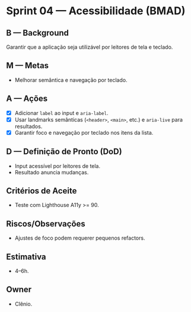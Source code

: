 # Sprint 04 — Acessibilidade (BMAD)

## B — Background
Garantir que a aplicação seja utilizável por leitores de tela e teclado.

## M — Metas
- Melhorar semântica e navegação por teclado.

## A — Ações
- [x] Adicionar `label` ao input e `aria-label`.
- [x] Usar landmarks semânticas (`<header>`, `<main>`, etc.) e `aria-live` para resultados.
- [x] Garantir foco e navegação por teclado nos itens da lista.

## D — Definição de Pronto (DoD)
- Input acessível por leitores de tela.
- Resultado anuncia mudanças.

## Critérios de Aceite
- Teste com Lighthouse A11y >= 90.

## Riscos/Observações
- Ajustes de foco podem requerer pequenos refactors.

## Estimativa
- 4–6h.

## Owner
- Clênio.
